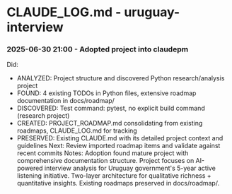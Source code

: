 # CLAUDE_LOG.md - uruguay-interview

### 2025-06-30 21:00 - Adopted project into claudepm
Did:
- ANALYZED: Project structure and discovered Python research/analysis project
- FOUND: 4 existing TODOs in Python files, extensive roadmap documentation in docs/roadmap/
- DISCOVERED: Test command: pytest, no explicit build command (research project)
- CREATED: PROJECT_ROADMAP.md consolidating from existing roadmaps, CLAUDE_LOG.md for tracking
- PRESERVED: Existing CLAUDE.md with its detailed project context and guidelines
Next: Review imported roadmap items and validate against recent commits
Notes: Adoption found mature project with comprehensive documentation structure. Project focuses on AI-powered interview analysis for Uruguay government's 5-year active listening initiative. Two-layer architecture for qualitative richness + quantitative insights. Existing roadmaps preserved in docs/roadmap/.